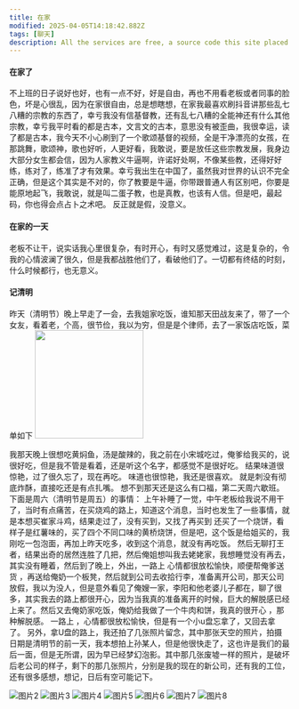 ```yaml
---
title: 在家
modified: 2025-04-05T14:18:42.882Z
tags: [聊天]
description: All the services are free, a source code this site placed on github repository and intergration with netlify service, another service that you can use is github page for hosting your own static site.
---
```

#### 在家了
不上班的日子说好也好，也有一点不好，好是自由，再也不用看老板或者同事的脸色，坏是心很乱，因为在家很自由，总是想瞎想，在家我最喜欢刷抖音讲那些乱七八糟的宗教的东西了，幸亏我没有信基督教，还有乱七八糟的全能神还有什么其他宗教，幸亏我平时看的都是古本，文言文的古本，意思没有被歪曲，我很幸运，读了都是古本，我今天不小心刷到了一个歌颂基督的视频，全是干净漂亮的女孩，在那跳舞，歌颂神，歌也好听，人更好看，我敢说，要是放任这些宗教发展，我身边大部分女生都会信，因为人家教义牛逼啊，许诺好处啊，不像某些教，还得好好练，练对了，练准了才有效果。幸亏我出生在中国了，虽然我对世界的认识不完全正确，但是这个其实是不对的，你了教要是牛逼，你带跟普通人有区别吧，你要是能原地起飞，我敢说，就是叫二蛋子教，也是真教，也该有人信。但是吧，最起码，你也得会点占卜之术吧。
反正就是假，没意义。
#### 在家的一天
老板不让干，说实话我心里很复杂，有时开心，有时又感觉难过，这是复杂的，令我的心情波澜了很久，但是我都战胜他们了，看破他们了。一切都有终结的时刻，什么时候都行，也无意义。
#### 记清明
昨天（清明节）晚上早走了一会，去我姐家吃饭，谁知那天田战友来了，带了一个女友，看着老，个高，很节俭，我以为穷，但是是个律师，去了一家饭店吃饭，菜单如下 
<img title="" src="1.jpg" alt="" width="195">

我那天晚上很想吃黄焖鱼，汤是酸辣的，我之前在小宋城吃过，俺爹给我买的，说很好吃，但是我不管是看着，还是听这个名字，都感觉不是很好吃。
结果味道很惊艳，过了很久忘了，现在再吃。
味道也很惊艳，我还是很喜欢。
就是刺没有彻底炸酥，直接吃还是有点扎嘴。
想不到那天还是这么有口福，第二天周六歇班。
下面是周六（清明节是周五）的事情：
上午补睡了一觉，中午老板给我说不用干了，当时有点痛苦，在买烧鸡的路上，知道这个消息，当时也发生了一些事情，就是本想买崔家斗鸡，结果走过了，没有买到，又找了再买到 
还买了一个烧饼，看样子是红薯味的，买了四个不同口味的黄桥烧饼，但是吧，这个饭是给姐买的，我刚吃一包泡面，再加上昨天吃多，收到这个消息，就没有再吃饭。
然后无聊打王者，结果出奇的居然连胜了几把，然后俺姐想叫我去姥姥家，我想睡觉没有再去，其实没有睡着，然后到了晚上，外出，一路上 心情都很放松愉快，顺便帮俺爹送货 ，再送给俺奶一个板凳，然后就到公司去收拾行李，准备离开公司，那天公司放假，我以为没人，但是意外看见了俺嫂一家，李阳和他老婆儿子都在，聊了很多，其实我去的路上都很开心，因为当我真的准备离开的时候，巨大的解脱感已经上来了。然后又去俺奶家吃饭，俺奶给我做了一个牛肉和饼，我真的很开心 ，那种解脱感。
一路上 ，心情都很放松愉快，但是有一个小u盘忘拿了，又回去拿了。
另外，拿U盘的路上，我还拍了几张照片留念，其中那张天空的照片，拍摄日期是清明节的前一天，我本想拍上孙某人，但是他很快走了，这也许是我们的最后一面，但是无所谓，因为早已经梦幻泡影。其中那几张废墟一样的照片，是破坏后老公司的样子，剩下的那几张照片，分别是我的现在的新公司，还有我的工位，还有很多感想，想记，日后有空可能记下。

![图片2](2.jpg)
![图片3](3.jpg)
![图片4](4.jpg)
![图片5](5.jpg)
![图片6](6.jpg)
![图片7](7.jpg)
![图片8](8.jpg)
